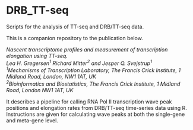 # DRB_TT-seq

Scripts for the analysis of TT-seq and DRB/TT-seq data.

This is a companion repository to the publication below.  

*Nascent transcriptome profiles and measurement of transcription elongation using TT-seq.*<br>
*Lea H. Gregersen<sup>1</sup> Richard Mitter<sup>2</sup> and Jesper Q. Svejstrup<sup>1</sup>*<br>
*<sup>1</sup>Mechanisms of Transcription Laboratory, The Francis Crick Institute, 1 Midland Road, London, NW1 1AT, UK*<br>
*<sup>2</sup>Bioinformatics and Biostatistics, The Francis Crick Institute, 1 Midland Road, London NW1 1AT, UK*<br>

It describes a pipeline for calling RNA Pol II transcription wave peak positions and elongation rates from DRB/TT-seq time-series data using R.  Instructions are given for calculating wave peaks at both the single-gene and meta-gene level.
